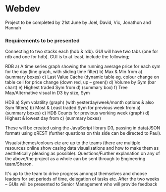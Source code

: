 # Webdev

Project to be completed by 21st June by Joel, David, Vic, Jonathon and Hannah

### Requirements to be presented ###

Connecting to two stacks each (hdb & rdb).
GUI will have two tabs (one for rdb and one for hdb). GUI is to at least, include the following;

RDB
a) A time series graph showing the running average price for each sym for the day (line graph, with sliding time filter)
b) Max & Min from a) (summary boxes)
c) Last Value Cache (dynamic table eg. colour change on table cell for price change (down red, up – green))
d) Volume by Sym (bar chart)
e) Highest traded Sym from d) (summary box)
f) Tree Map/Alternative visual in D3 by size, Sym

HDB
a) Sym volatility (graph) (with yesterday/week/month options & also Sym filters)
b) Most & Least traded Sym for previous week from a) (summary boxes)
c) HDB Counts for previous working week (graph)
d) Highest & lowest day from c) (summary boxes)

These will be created using the JavaScript library D3, passing in data(JSON format) using qREST (further questions on this side can be directed to Paul).

Visuals/themes/colours etc are up to the teams (there are multiple resources online show casing data visualisations and how to make them as aesthetically pleasing as possible).
Questions/Further explanation on any of the above/the project as a whole can be sent through to Engineering team/Sharon.

It's up to the team to drive progress amongst themselves and choose leaders for set periods of time, delegation of tasks etc.
After the two weeks – GUIs will be presented to Senior Management who will provide feedback
